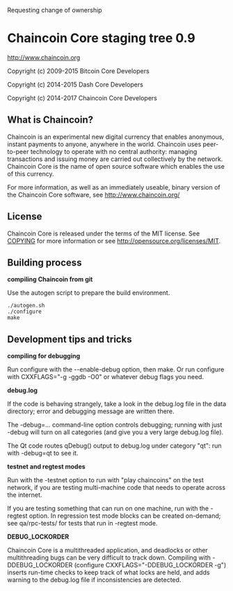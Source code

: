 Requesting change of ownership

Chaincoin Core staging tree 0.9
===============================

http://www.chaincoin.org

Copyright (c) 2009-2015 Bitcoin Core Developers

Copyright (c) 2014-2015 Dash Core Developers

Copyright (c) 2014-2017 Chaincoin Core Developers



What is Chaincoin?
-----------------

Chaincoin is an experimental new digital currency that enables anonymous, instant
payments to anyone, anywhere in the world. Chaincoin uses peer-to-peer technology
to operate with no central authority: managing transactions and issuing money
are carried out collectively by the network. Chaincoin Core is the name of open
source software which enables the use of this currency.

For more information, as well as an immediately useable, binary version of
the Chaincoin Core software, see http://www.chaincoin.org/


License
-------

Chaincoin Core is released under the terms of the MIT license. See [COPYING](COPYING) for more
information or see http://opensource.org/licenses/MIT.


Building process
-----------------

**compiling Chaincoin from git**

Use the autogen script to prepare the build environment.

    ./autogen.sh
    ./configure
    make


Development tips and tricks
---------------------------

**compiling for debugging**

Run configure with the --enable-debug option, then make. Or run configure with
CXXFLAGS="-g -ggdb -O0" or whatever debug flags you need.

**debug.log**

If the code is behaving strangely, take a look in the debug.log file in the data directory;
error and debugging message are written there.

The -debug=... command-line option controls debugging; running with just -debug will turn
on all categories (and give you a very large debug.log file).

The Qt code routes qDebug() output to debug.log under category "qt": run with -debug=qt
to see it.

**testnet and regtest modes**

Run with the -testnet option to run with "play chaincoins" on the test network, if you
are testing multi-machine code that needs to operate across the internet.

If you are testing something that can run on one machine, run with the -regtest option.
In regression test mode blocks can be created on-demand; see qa/rpc-tests/ for tests
that run in -regtest mode.

**DEBUG_LOCKORDER**

Chaincoin Core is a multithreaded application, and deadlocks or other multithreading bugs
can be very difficult to track down. Compiling with -DDEBUG_LOCKORDER (configure
CXXFLAGS="-DDEBUG_LOCKORDER -g") inserts run-time checks to keep track of what locks
are held, and adds warning to the debug.log file if inconsistencies are detected.
